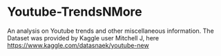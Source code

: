 # Youtube-TrendsNMore
An analysis on Youtube trends and other miscellaneous information. The Dataset was provided by Kaggle user Mitchell J, here https://www.kaggle.com/datasnaek/youtube-new
